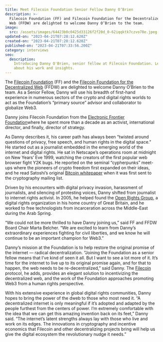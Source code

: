 ```yaml
---
title: Meet Filecoin Foundation Senior Fellow Danny O’Brien
description: >-
  Filecoin Foundation (FF) and Filecoin Foundation for the Decentralized
  Web (FFDW) are delighted to welcome Danny O’Brien to the team.
image:
  src: /assets/images/64423b0c0425d33126f2f20d_0-62iqqktk7czvo78e.jpeg
updated-on: "2023-04-21T07:28:12.620Z"
created-on: "2023-04-21T07:28:12.620Z"
published-on: "2023-04-21T07:33:56.200Z"
category: interviews
seo:
  description:
    Introducing Danny O'Brien, senior fellow at Filecoin Foundation. Learn
    about his work and insights.
---
```


The [Filecoin Foundation](/) (FF) and the [Filecoin Foundation for the Decentralized Web](https://ffdweb.org) (FFDW) are delighted to welcome Danny O’Brien to the team. As a Senior Fellow, Danny will use his breadth of first-hand experience in numerous sectors of the crypto and digital rights worlds to act as the Foundation’s “primary source” advisor and collaborator to globalize Web3.

Danny joins Filecoin Foundation from the [Electronic Frontier Foundation](https://www.eff.org/)where he spent more than a decade as an activist, international director, and finally, director of strategy.

As Danny describes it, his career path has always been “twisted around questions of privacy, free speech, and human rights in the digital space.” He started out as a journalist embedded in the emerging world of the internet and digital rights. He sat in Netscape’s operations room at midnight on New Years’ Eve 1999, watching the creators of the first popular web browser fight Y2K bugs. He reported on the seminal “cypherpunks” meet-ups where the pioneers of crypto freedom first expanded on their ideas, and he read Satoshi’s original [Bitcoin whitepaper](https://bitcoin.org/bitcoin.pdf) when it was first sent to the cryptography mailing list.

Driven by his encounters with digital privacy invasion, harassment of journalists, and silencing of protesting voices, Danny shifted from journalist to internet rights activist. In 2005, he helped found the [Open Rights Group](https://www.openrightsgroup.org/), a digital rights organization in his home country of Great Britain, and he worked to free technologists from incarceration across the Middle-East during the Arab Spring.

“We could not be more thrilled to have Danny joining us,” said FF and FFDW Board Chair Marta Belcher. “We are excited to learn from Danny’s extraordinary experiences fighting for civil liberties, and we know he will continue to be an important champion for Web3.”

Danny’s mission at the Foundation is to help restore the original promise of the internet — radical decentralization. “Joining the Foundation as a senior fellow means that I’ve kind of seen it all. But I want to see a lot more of it. It’s time for the internet to live up to its original promise again, and for that to happen, the web needs to be re-decentralized,” said Danny. The [Filecoin](http://filecoin.io/) protocol, he adds, provides an elegant solution to incentivizing the decentralized web, and the work of the Foundation approaches promoting Web3 from a human rights perspective.

With his extensive experience in global digital rights communities, Danny hopes to bring the power of the dweb to those who most need it. “A decentralized internet is only meaningful if it’s adopted and adapted by the people furthest from the centers of power. I’m extremely comfortable with the idea that we can get this amazing invention back on its feet,” Danny said. “The internet’s latent strengths always lay with those who live and work on its edges. The innovations in cryptography and incentive economics that Filecoin and other decentralizing projects bring will help us give the digital ecosystem the revolutionary nudge it needs.”
